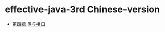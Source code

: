 # effective-java-3rd Chinese-version
- [第四章 类与接口](https://github.com/XYliang/effective-java3_Chinese-version/issues/2)

